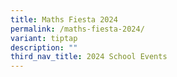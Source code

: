```yaml
---
title: Maths Fiesta 2024
permalink: /maths-fiesta-2024/
variant: tiptap
description: ""
third_nav_title: 2024 School Events
---
```

